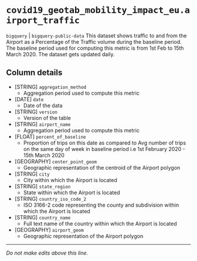 # `covid19_geotab_mobility_impact_eu.airport_traffic`
`bigquery` | `bigquery-public-data`
This dataset shows traffic to and from the Airport as a Percentage of the Traffic volume during the baseline period. The baseline period used for computing this metric is from 1st Feb to 15th March 2020. The dataset gets updated daily.

## Column details
* [STRING]    `aggregation_method`
  - Aggregation period used to compute this metric
* [DATE]      `date`
  - Date of the data
* [STRING]    `version`
  - Version of the table
* [STRING]    `airport_name`
  - Aggregation period used to compute this metric
* [FLOAT]     `percent_of_baseline`
  - Proportion of trips on this date as compared to Avg number of trips on the same day of week in baseline period i.e 1st February 2020 - 15th March 2020
* [GEOGRAPHY] `center_point_geom`
  - Geographic representation of the centroid of the Airport polygon
* [STRING]    `city`
  - City within which the Airport is located
* [STRING]    `state_region`
  - State within which the Airport is located
* [STRING]    `country_iso_code_2`
  - ISO 3166-2 code representing the county and subdivision within which the Airport is located
* [STRING]    `country_name`
  - Full text name of the country within which the Airport is located
* [GEOGRAPHY] `airport_geom`
  - Geographic representation of the Airport polygon

-------------------------------------------------------------------------------
*Do not make edits above this line.*
